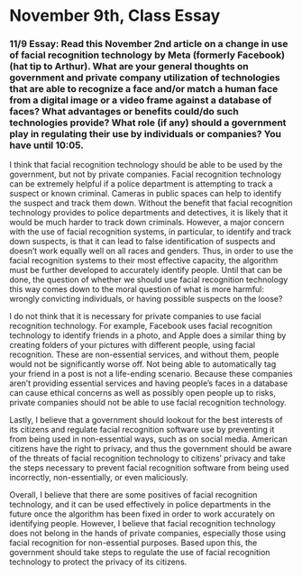 # November 9th, Class Essay

### 11/9 Essay: Read this November 2nd article on a change in use of facial recognition technology by Meta (formerly Facebook) (hat tip to Arthur). What are your general thoughts on government and private company utilization of technologies that are able to recognize a face and/or match a human face from a digital image or a video frame against a database of faces? What advantages or benefits could/do such technologies provide? What role (if any) should a government play in regulating their use by individuals or companies? You have until 10:05.

I think that facial recognition technology should be able to be used by the government, but not by private companies. Facial recognition technology can be extremely helpful if a police department is attempting to track a suspect or known criminal. Cameras in public spaces can help to identify the suspect and track them down. Without the benefit that facial recognition technology provides to police departments and detectives, it is likely that it would be much harder to track down criminals. However, a major concern with the use of facial recognition systems, in particular, to identify and track down suspects, is that it can lead to false identification of suspects and doesn’t work equally well on all races and genders. Thus, in order to use the facial recognition systems to their most effective capacity, the algorithm must be further developed to accurately identify people. Until that can be done, the question of whether we should use facial recognition technology this way comes down to the moral question of what is more harmful: wrongly convicting individuals, or having possible suspects on the loose? 

I do not think that it is necessary for private companies to use facial recognition technology. For example, Facebook uses facial recognition technology to identify friends in a photo, and Apple does a similar thing by creating folders of your pictures with different people, using facial recognition. These are non-essential services, and without them, people would not be significantly worse off. Not being able to automatically tag your friend in a post is not a life-ending scenario. Because these companies aren’t providing essential services and having people’s faces in a database can cause ethical concerns as well as possibly open people up to risks, private companies should not be able to use facial recognition technology.

Lastly, I believe that a government should lookout for the best interests of its citizens and regulate facial recognition software use by preventing it from being used in non-essential ways, such as on social media. American citizens have the right to privacy, and thus the government should be aware of the threats of facial recognition technology to citizens’ privacy and take the steps necessary to prevent facial recognition software from being used incorrectly, non-essentially, or even maliciously. 

Overall, I believe that there are some positives of facial recognition technology, and it can be used effectively in police departments in the future once the algorithm has been fixed in order to work accurately on identifying people. However, I believe that facial recognition technology does not belong in the hands of private companies, especially those using facial recognition for non-essential purposes. Based upon this, the government should take steps to regulate the use of facial recognition technology to protect the privacy of its citizens. 
